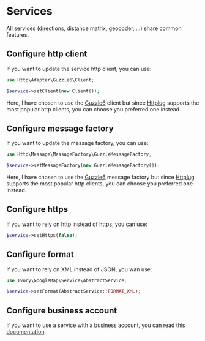 # Services

All services (directions, distance matrix, geocoder, ...) share common features.  

## Configure http client

If you want to update the service http client, you can use:

``` php
use Http\Adapter\Guzzle6\Client;

$service->setClient(new Client());
```

Here, I have chosen to use the [Guzzle6](http://docs.guzzlephp.org/en/latest/psr7.html) client but since 
[Httplug](http://httplug.io/) supports the most popular http clients, you can choose you preferred one instead.

## Configure message factory

If you want to update the message factory, you can use:

``` php
use Http\Message\MessageFactory\GuzzleMessageFactory;

$service->setMessageFactory(new GuzzleMessageFactory());
```

Here, I have chosen to use the [Guzzle6](http://docs.guzzlephp.org/en/latest/psr7.html) message factory but since 
[Httplug](http://httplug.io/) supports the most popular http clients, you can choose you preferred one instead.

## Configure https

If you want to rely on http instead of https, you can use:

``` php
$service->setHttps(false);
```

## Configure format

If you want to rely on XML instead of JSON, you wan use:

``` php
use Ivory\GoogleMap\Service\AbstractService;

$service->setFormat(AbstractService::FORMAT_XML);
```

## Configure business account

If you want to use a service with a business account, you can read this [documentation](/doc/service/business_account.md).
